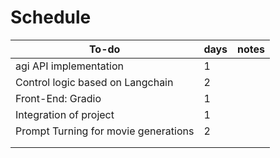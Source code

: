 # Schedule



| To-do                                | days | notes |
| ------------------------------------ | ---- | ----- |
| agi API implementation               | 1    |       |
| Control logic based on Langchain     | 2    |       |
| Front-End: Gradio                    | 1    |       |
| Integration of project               | 1    |       |
| Prompt Turning for movie generations | 2    |       |
|                                      |      |       |
|                                      |      |       |
